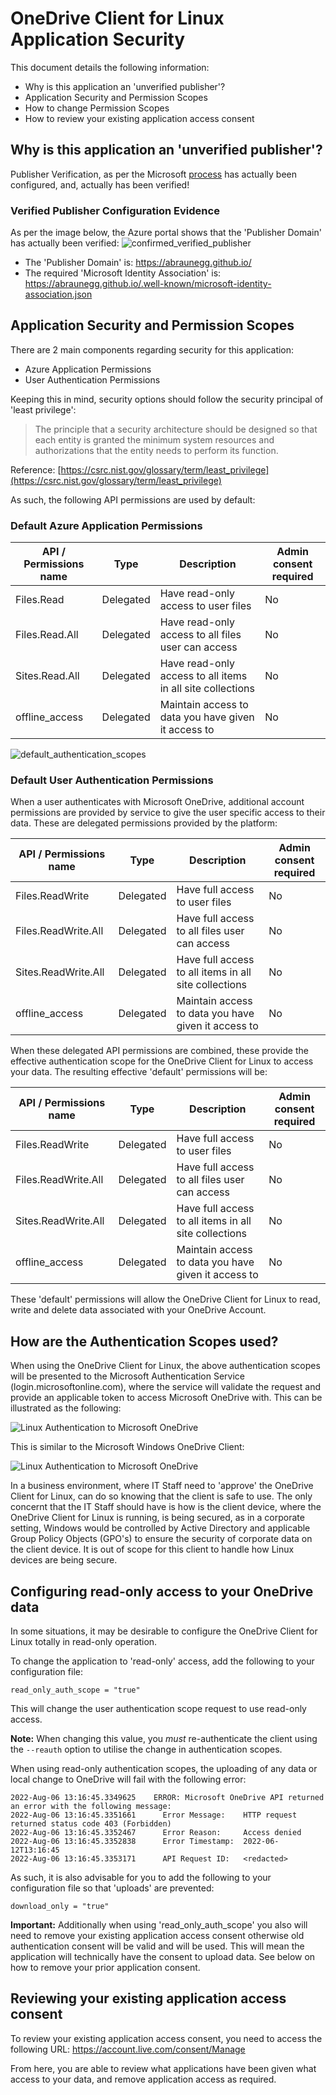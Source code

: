 # OneDrive Client for Linux Application Security
This document details the following information:

* Why is this application an 'unverified publisher'?
* Application Security and Permission Scopes
* How to change Permission Scopes
* How to review your existing application access consent

## Why is this application an 'unverified publisher'?
Publisher Verification, as per the Microsoft [process](https://learn.microsoft.com/en-us/azure/active-directory/develop/publisher-verification-overview) has actually been configured, and, actually has been verified!

### Verified Publisher Configuration Evidence
As per the image below, the Azure portal shows that the 'Publisher Domain' has actually been verified:
![confirmed_verified_publisher](./images/confirmed_verified_publisher.jpg)

* The 'Publisher Domain' is: https://abraunegg.github.io/
* The required 'Microsoft Identity Association' is: https://abraunegg.github.io/.well-known/microsoft-identity-association.json

## Application Security and Permission Scopes
There are 2 main components regarding security for this application:
* Azure Application Permissions
* User Authentication Permissions

Keeping this in mind, security options should follow the security principal of 'least privilege':
> The principle that a security architecture should be designed so that each entity 
> is granted the minimum system resources and authorizations that the entity needs 
> to perform its function.

Reference: [https://csrc.nist.gov/glossary/term/least_privilege](https://csrc.nist.gov/glossary/term/least_privilege)

As such, the following API permissions are used by default:

### Default Azure Application Permissions

| API / Permissions name | Type | Description | Admin consent required |
|---|---|---|---|
| Files.Read | Delegated | Have read-only access to user files | No |
| Files.Read.All  | Delegated | Have read-only access to all files user can access | No |
| Sites.Read.All   | Delegated | Have read-only access to all items in all site collections | No |
| offline_access   | Delegated | Maintain access to data you have given it access to | No |

![default_authentication_scopes](./images/default_authentication_scopes.jpg)

### Default User Authentication Permissions

When a user authenticates with Microsoft OneDrive, additional account permissions are provided by service to give the user specific access to their data. These are delegated permissions provided by the platform:

| API / Permissions name | Type | Description | Admin consent required |
|---|---|---|---|
| Files.ReadWrite | Delegated | Have full access to user files | No |
| Files.ReadWrite.All  | Delegated | Have full access to all files user can access | No |
| Sites.ReadWrite.All   | Delegated | Have full access to all items in all site collections | No |
| offline_access   | Delegated | Maintain access to data you have given it access to | No |

When these delegated API permissions are combined, these provide the effective authentication scope for the OneDrive Client for Linux to access your data. The resulting effective 'default' permissions will be:

| API / Permissions name | Type | Description | Admin consent required |
|---|---|---|---|
| Files.ReadWrite | Delegated | Have full access to user files | No |
| Files.ReadWrite.All  | Delegated | Have full access to all files user can access | No |
| Sites.ReadWrite.All   | Delegated | Have full access to all items in all site collections | No |
| offline_access   | Delegated | Maintain access to data you have given it access to | No |

These 'default' permissions will allow the OneDrive Client for Linux to read, write and delete data associated with your OneDrive Account.

## How are the Authentication Scopes used?

When using the OneDrive Client for Linux, the above authentication scopes will be presented to the Microsoft Authentication Service (login.microsoftonline.com), where the service will validate the request and provide an applicable token to access Microsoft OneDrive with. This can be illustrated as the following:

![Linux Authentication to Microsoft OneDrive](./puml/onedrive_linux_authentication.png)

This is similar to the Microsoft Windows OneDrive Client:

![Linux Authentication to Microsoft OneDrive](./puml/onedrive_windows_authentication.png)

In a business environment, where IT Staff need to 'approve' the OneDrive Client for Linux, can do so knowing that the client is safe to use. The only concernt that the IT Staff should have is how is the client device, where the OneDrive Client for Linux is running, is being secured, as in a corporate setting, Windows would be controlled by Active Directory and applicable Group Policy Objects (GPO's) to ensure the security of corporate data on the client device. It is out of scope for this client to handle how Linux devices are being secure.

## Configuring read-only access to your OneDrive data
In some situations, it may be desirable to configure the OneDrive Client for Linux totally in read-only operation.

To change the application to 'read-only' access, add the following to your configuration file:
```text
read_only_auth_scope = "true"
```
This will change the user authentication scope request to use read-only access.

**Note:** When changing this value, you *must* re-authenticate the client using the `--reauth` option to utilise the change in authentication scopes.

When using read-only authentication scopes, the uploading of any data or local change to OneDrive will fail with the following error:
```
2022-Aug-06 13:16:45.3349625    ERROR: Microsoft OneDrive API returned an error with the following message:
2022-Aug-06 13:16:45.3351661      Error Message:    HTTP request returned status code 403 (Forbidden)
2022-Aug-06 13:16:45.3352467      Error Reason:     Access denied
2022-Aug-06 13:16:45.3352838      Error Timestamp:  2022-06-12T13:16:45
2022-Aug-06 13:16:45.3353171      API Request ID:   <redacted>
```

As such, it is also advisable for you to add the following to your configuration file so that 'uploads' are prevented:
```text
download_only = "true"
```

**Important:** Additionally when using 'read_only_auth_scope' you also will need to remove your existing application access consent otherwise old authentication consent will be valid and will be used. This will mean the application will technically have the consent to upload data. See below on how to remove your prior application consent.
 
## Reviewing your existing application access consent

To review your existing application access consent, you need to access the following URL: https://account.live.com/consent/Manage

From here, you are able to review what applications have been given what access to your data, and remove application access as required.
